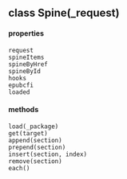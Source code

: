 ## class Spine(_request)  
#### properties  
    request  
    spineItems   
    spineByHref   
    spineById   
    hooks   
    epubcfi  
    loaded  
#### methods  
    load(_package)  
    get(target)  
    append(section)  
    prepend(section)  
    insert(section, index)  
    remove(section)  
    each()  